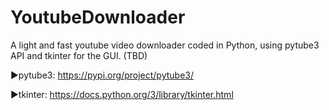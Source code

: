 # YoutubeDownloader

A light and fast youtube video downloader coded in Python, using pytube3 API and tkinter for the GUI. (TBD)

▶️pytube3: https://pypi.org/project/pytube3/

▶️tkinter: https://docs.python.org/3/library/tkinter.html
